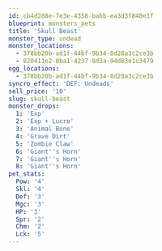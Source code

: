 ```yaml
---
id: cb4d288e-7e3e-4358-babb-ea3d3f840e1f
blueprint: monsters_pets
title: 'Skull Beast'
monster_type: undead
monster_locations:
  - 378bb20b-ad1f-44bf-9b34-8d28a3c2ce3b
  - 820411e2-0ba1-4237-8d3a-94d83e1c3479
egg_locations:
  - 378bb20b-ad1f-44bf-9b34-8d28a3c2ce3b
syncro_effect: 'DEF: Undeads'
sell_price: '10'
slug: skull-beast
monster_drops:
  1: 'Exp'
  2: 'Exp + Lucre'
  3: 'Animal Bone'
  4: 'Grave Dirt'
  5: 'Zombie Claw'
  6: 'Giant''s Horn'
  7: 'Giant''s Horn'
  8: 'Giant''s Horn'
pet_stats:
  Pow: '4'
  Skl: '4'
  Def: '3'
  Mgc: '3'
  HP: '3'
  Spr: '2'
  Chm: '2'
  Lck: '5'
---
```

